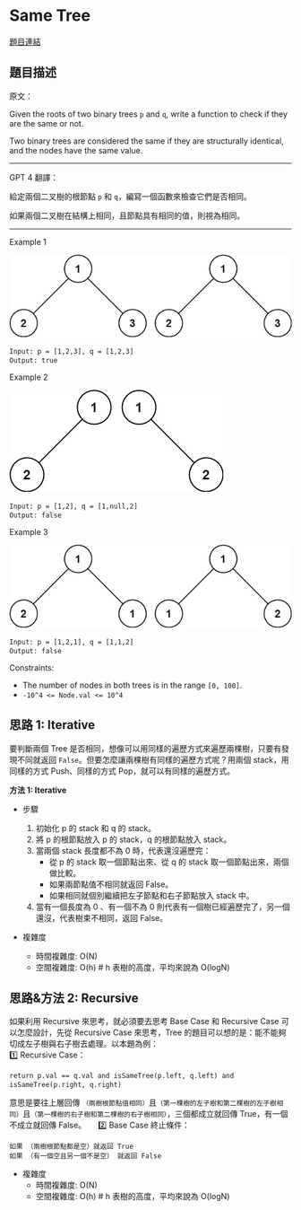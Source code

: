 # Same Tree

[題目連結](https://leetcode.com/problems/same-tree/)

## 題目描述
原文：

Given the roots of two binary trees `p` and `q`, write a function to check if they are the same or not.

Two binary trees are considered the same if they are structurally identical, and the nodes have the same value.



----

GPT 4 翻譯：

給定兩個二叉樹的根節點 `p` 和 `q`，編寫一個函數來檢查它們是否相同。

如果兩個二叉樹在結構上相同，且節點具有相同的值，則視為相同。

----

Example 1

![Example 1](example1.jpeg)

```
Input: p = [1,2,3], q = [1,2,3]
Output: true
```

Example 2

![Example 2](example2.jpeg)

```
Input: p = [1,2], q = [1,null,2]
Output: false
```

Example 3

![Example 3](example3.jpeg)

```
Input: p = [1,2,1], q = [1,1,2]
Output: false
```

Constraints:

* The number of nodes in both trees is in the range `[0, 100]`.
* `-10^4 <= Node.val <= 10^4`


## 思路 1: Iterative

要判斷兩個 Tree 是否相同，想像可以用同樣的遍歷方式來遍歷兩棵樹，只要有發現不同就返回 `False`。但要怎麼讓兩棵樹有同樣的遍歷方式呢？用兩個 stack，用同樣的方式 Push、同樣的方式 Pop，就可以有同樣的遍歷方式。

**方法 1: Iterative**

* 步驟
    1. 初始化 p 的 stack 和 q 的 stack。
    2. 將 p 的根節點放入 p 的 stack，q 的根節點放入 stack。
    3. 當兩個 stack 長度都不為 0 時，代表還沒遍歷完：
        * 從 p 的 stack 取一個節點出來、從 q 的 stack 取一個節點出來，兩個做比較。
        * 如果兩節點值不相同就返回 False。
        * 如果相同就個別繼續把左子節點和右子節點放入 stack 中。
    4. 當有一個長度為 0 、有一個不為 0 則代表有一個樹已經遍歷完了，另一個還沒，代表樹束不相同，返回 False。
        
* 複雜度
    * 時間複雜度: O(N)
    * 空間複雜度: O(h)   # h 表樹的高度，平均來說為 O(logN)


## 思路&方法 2: Recursive

如果利用 Recursive 來思考，就必須要去思考 Base Case 和 Recursive Case 可以怎麼設計，先從 Recursive Case 來思考，Tree 的題目可以想的是：能不能夠切成左子樹與右子樹去處理。以本題為例：  
1️⃣ Recursive Case：  
```
return p.val == q.val and isSameTree(p.left, q.left) and isSameTree(p.right, q.right)
```
意思是要往上層回傳 `（兩樹根節點值相同）`且`（第一棵樹的左子樹和第二棵樹的左子樹相同）`且`（第一棵樹的右子樹和第二棵樹的右子樹相同）`，三個都成立就回傳 True，有一個不成立就回傳 False。
　
2️⃣ Base Case 終止條件：  
```
如果 （兩樹根節點都是空）就返回 True
如果 （有一個空且另一個不是空） 就返回 False
```

* 複雜度
    * 時間複雜度: O(N)
    * 空間複雜度: O(h)   # h 表樹的高度，平均來說為 O(logN)
